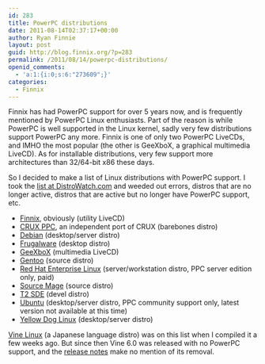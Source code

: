 ```yaml
---
id: 283
title: PowerPC distributions
date: 2011-08-14T02:37:17+00:00
author: Ryan Finnie
layout: post
guid: http://blog.finnix.org/?p=283
permalink: /2011/08/14/powerpc-distributions/
openid_comments:
  - 'a:1:{i:0;s:6:"273609";}'
categories:
  - Finnix
---
```

Finnix has had PowerPC support for over 5 years now, and is frequently mentioned by PowerPC Linux enthusiasts. Part of the reason is while PowerPC is well supported in the Linux kernel, sadly very few distributions support PowerPC any more. Finnix is one of only two PowerPC LiveCDs, and IMHO the most popular (the other is GeeXboX, a graphical multimedia LiveCD). As for installable distributions, very few support more architectures than 32/64-bit x86 these days.

So I decided to make a list of Linux distributions with PowerPC support. I took the [list at DistroWatch.com](http://distrowatch.com/search.php?architecture=powerpc) and weeded out errors, distros that are no longer active, distros that are active but no longer have PowerPC support, etc.

  * [Finnix](http://www.finnix.org/), obviously (utility LiveCD)
  * [CRUX PPC](http://cruxppc.org/), an independent port of CRUX (barebones distro)
  * [Debian](http://www.debian.org/) (desktop/server distro)
  * [Frugalware](http://frugalware.org/) (desktop distro)
  * [GeeXboX](http://www.geexbox.org/) (multimedia LiveCD)
  * [Gentoo](http://www.gentoo.org/) (source distro)
  * [Red Hat Enterprise Linux](http://www.redhat.com/) (server/workstation distro, PPC server edition only, paid)
  * [Source Mage](http://www.sourcemage.org/) (source distro)
  * [T2 SDE](http://t2-project.org/) (devel distro)
  * [Ubuntu](http://www.ubuntu.com/) (desktop/server distro, PPC community support only, latest version not available at this time)
  * [Yellow Dog Linux](http://www.ydl.net/) (desktop/server distro)

[Vine Linux](http://www.vinelinux.org/) (a Japanese language distro) was on this list when I compiled it a few weeks ago. But since then Vine 6.0 was released with no PowerPC support, and the [release notes](http://ftp.vinelinux.org/pub/Vine/Vine-6.0/i386/RELEASE-NOTES) make no mention of its removal.